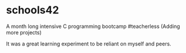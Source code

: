 # schools42
A month long intensive C programming bootcamp #teacherless (Adding more projects)

It was a great learning experiment to be reliant on myself and peers.
